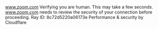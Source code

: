 www.zoom.com
Verifying you are human. This may take a few seconds.
www.zoom.com needs to review the security of your connection before proceeding.
Ray ID: 8c72d5220a06173e
Performance & security by Cloudflare